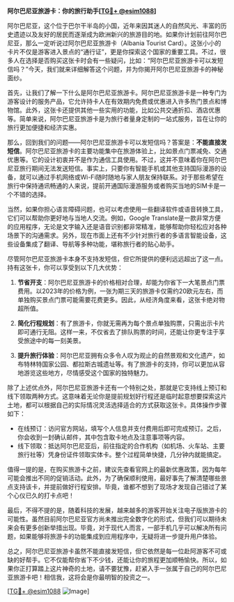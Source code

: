 **阿尔巴尼亚旅游卡：你的旅行助手[[TG💪+ @esim1088](https://t.me/s/esim1088)]**

阿尔巴尼亚，这个位于巴尔干半岛的小国，近年来因其迷人的自然风光、丰富的历史遗迹以及友好的居民而逐渐成为欧洲新兴的旅游目的地。如果你计划前往阿尔巴尼亚，那么一定听说过阿尔巴尼亚旅游卡（Albania Tourist Card）。这张小小的卡片不仅是游客进入景点的“通行证”，更是你探索这个国家的重要工具。不过，很多人在选择是否购买这张卡时会有一些疑问，比如：“阿尔巴尼亚旅游卡可以发短信吗？”今天，我们就来详细解答这个问题，并为你揭开阿尔巴尼亚旅游卡的神秘面纱。

首先，让我们了解一下什么是阿尔巴尼亚旅游卡。阿尔巴尼亚旅游卡是一种专门为游客设计的服务产品，它允许持卡人在有效期内免费或优惠进入许多热门景点和博物馆。此外，这张卡还提供其他一些实用的功能，比如公共交通折扣、酒店优惠等。简单来说，阿尔巴尼亚旅游卡是为旅行者量身定制的一站式服务，旨在让你的旅行更加便捷和经济实惠。

那么，回到我们的问题——阿尔巴尼亚旅游卡可以发短信吗？答案是：**不能直接发短信**。阿尔巴尼亚旅游卡的主要功能集中在旅游体验上，比如景点门票减免、交通优惠等。它的设计初衷并不是作为通信工具使用。不过，这并不意味着你在阿尔巴尼亚旅行期间无法发送短信。事实上，只要你有智能手机或其他支持国际漫游的设备，就可以通过手机网络或Wi-Fi随时随地与家人朋友保持联系。对于那些希望在旅行中保持通讯畅通的人来说，提前开通国际漫游服务或者购买当地的SIM卡是一个不错的选择。

当然，如果你担心语言障碍问题，也可以考虑使用一些翻译软件或语音转换工具，它们可以帮助你更好地与当地人交流。例如，Google Translate是一款非常方便的应用程序，无论是文字输入还是语音识别都非常精准，能够帮助你轻松应对各种场景下的沟通需求。另外，现在市面上还有不少针对旅行者的多语言智能设备，这些设备集成了翻译、导航等多种功能，堪称旅行者的贴心助手。

尽管阿尔巴尼亚旅游卡本身不支持发短信，但它所提供的便利远远超出了这一点。持有这张卡，你可以享受到以下几大优势：

1. **节省开支**：阿尔巴尼亚旅游卡的价格相对合理，却能为你省下一大笔景点门票费用。以2023年的价格为例，一张为期三天的旅游卡仅需约20欧元左右，而单独购买景点门票可能需要花费更多。因此，从经济角度来看，这张卡绝对物超所值。
   
2. **简化行程规划**：有了旅游卡，你就无需再为每个景点单独购票，只需出示卡片即可通行无阻。这样一来，不仅省去了排队购票的时间，还能让你更专注于享受旅途中的每一刻美景。

3. **提升旅行体验**：阿尔巴尼亚拥有众多令人叹为观止的自然景观和文化遗产，如布特林特国家公园、都拉斯古城遗址等。有了旅游卡的支持，你可以更加从容地游览这些地方，尽情感受这个国家的独特魅力。

除了上述优点外，阿尔巴尼亚旅游卡还有一个特别之处，那就是它支持线上预订和线下领取两种方式。这意味着无论你是提前规划好行程还是临时起意想要探索这片土地，都可以根据自己的实际情况灵活选择适合的方式获取这张卡。具体操作步骤如下：

- 在线预订：访问官方网站，填写个人信息并支付费用后即可完成预订。之后，你会收到一封确认邮件，其中包含取卡地点及注意事项等内容。
- 线下领取：抵达阿尔巴尼亚后，前往指定的合作机构（如机场、火车站、主要旅行社等）凭身份证件领取实体卡。整个过程简单快捷，几分钟内就能搞定。

值得一提的是，在购买旅游卡之前，建议先查看官网上的最新优惠政策，因为每年可能会推出不同的促销活动。此外，为了确保顺利使用，最好事先了解清楚哪些景点支持该卡，并提前做好行程安排。毕竟，谁都不想到了现场才发现自己错过了某个心仪已久的打卡点吧！

最后，不得不提的是，随着科技的发展，越来越多的游客开始关注电子版旅游卡的可能性。虽然目前阿尔巴尼亚官方尚未推出完全数字化的形式，但我们可以期待未来会有更多创新举措出现。毕竟，对于现代人而言，一部手机几乎可以解决所有问题，如果能够将旅游卡的功能集成到应用程序中，无疑将进一步提升用户体验。

总之，阿尔巴尼亚旅游卡虽然不能直接发短信，但它依然是每一位赴阿游客不可或缺的好帮手。它不仅能帮你省下不少钱，还能让你的旅程更加顺畅愉快。所以，如果你正打算踏上这片神奇的土地，请不要犹豫，赶紧入手一张属于自己的阿尔巴尼亚旅游卡吧！相信我，这将会是你最明智的投资之一。

[[TG💪+ @esim1088](https://t.me/s/esim1088) ![Image](https://i.postimg.cc/4NQfJmqS/Snipaste-2025-05-13-00-14-12.png)]